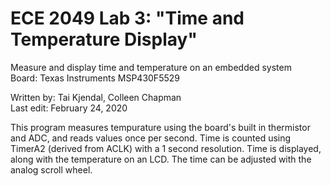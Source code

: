 # ECE 2049 Lab 3: "Time and Temperature Display"
Measure and display time and temperature on an embedded system\
Board: Texas Instruments MSP430F5529

Written by: Tai Kjendal, Colleen Chapman\
Last edit:  February 24, 2020

This program measures tempurature using the board's built in thermistor and ADC, and reads values once per second. Time is counted using TimerA2 (derived from ACLK) with a 1 second resolution. Time is displayed, along with the temperature on an LCD. The time can be adjusted with the analog scroll wheel.
